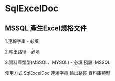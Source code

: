 # SqlExcelDoc

## MSSQL 產生Excel規格文件
1.連線字串 - 必填

2.輸出路徑 - 必填

3.資料庫類型(MSSQL、MYSQL) - 必填 預設: MSSQL

使用方式 SqlExcelDoc 連線字串 輸出路徑 資料庫類型
